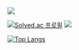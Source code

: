 <img src="https://capsule-render.vercel.app/api?type=slice&color=auto&height=200&section=header&text=Haeyeon&nbsp;Github!&fontSize=90&fontColor=585c61"/>


<!--<center>### Hi there 👋</center>-->

<!--
**gaamjaa/gaamjaa** is a ✨ _special_ ✨ repository because its `README.md` (this file) appears on your GitHub profile.

Here are some ideas to get you started:

- 🔭 I’m currently working on ...
- 🌱 I’m currently learning ...
- 👯 I’m looking to collaborate on ...
- 🤔 I’m looking for help with ...
- 💬 Ask me about ...
- 📫 How to reach me: ...
- 😄 Pronouns: ...
- ⚡ Fun fact: ...
-->


[![Solved.ac
프로필](http://mazassumnida.wtf/api/v2/generate_badge?boj=seahaeyeon)](https://solved.ac/seahaeyeon)  <img src="http://mazandi.herokuapp.com/api?handle=seahaeyeon&theme=warm"/>


[![Top Langs](https://github-readme-stats.vercel.app/api/top-langs/?username=gaamjaa)](https://github.com/gaamjaa/github-readme-stats)
